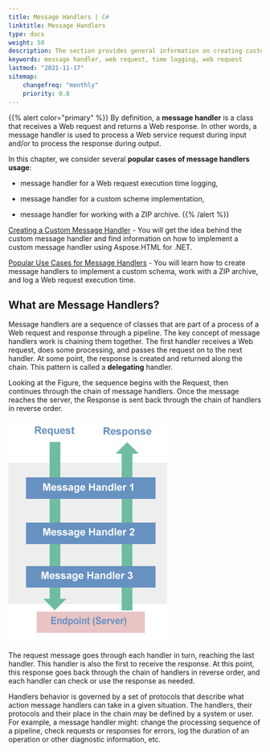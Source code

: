 ```yaml
---
title: Message Handlers | C#
linktitle: Message Handlers
type: docs
weight: 50
description: The section provides general information on creating custom message handlers using Aspose.HTML for .NET. and examples of their implementation for various user tasks.  
keywords: message handler, web request, time logging, web request
lastmod: "2021-11-17"
sitemap:
    changefreq: "monthly"
    priority: 0.8
---
```

<link href="./../style.css" rel="stylesheet" type="text/css" />

{{% alert color="primary" %}} 
By definition, a **message handler** is a class that receives a Web request and returns a Web response. In other words, a message handler is used to process a Web service request during input and/or to process the response during output.

In this chapter, we consider several **popular cases of message handlers usage**:

- message handler for a Web request execution time logging,

- message handler for a custom scheme implementation,

- message handler for working with a ZIP archive.
{{% /alert %}}

 [Creating a Custom Message Handler](/html/net/message-handlers/custom-message-handler/) - You will get the idea behind the custom message handler and find information on how to implement a custom message handler using Aspose.HTML for .NET.

[Popular Use Cases for Message Handlers](/html/net/message-handlers/popular-use-cases/) -  You will learn how to create  message handlers to implement a custom schema, work with a ZIP archive, and log a Web request execution time.

## **What are Message Handlers?** 

Message handlers are a sequence of classes that are part of a process of a Web request and response through a pipeline. The key concept of message handlers work is chaining them together. The first handler receives a Web request, does some processing, and passes the request on to the next handler. At some point, the response is created and returned along the chain. This pattern is called a **delegating** handler.

 Looking at the Figure, the sequence begins with the Request, then continues through the chain of message handlers. Once the message reaches the server, the Response is sent back through the chain of handlers in reverse order.

![Pipeline of message handlers](message-handlers.png#center)

The request message goes through each handler in turn, reaching the last handler. This handler is also the first to receive the response. At this point, this response goes back through the chain of handlers in reverse order, and each handler can check or use the response as needed.

Handlers behavior is governed by a set of protocols that describe what action message handlers can take in a given situation. The handlers, their protocols and their place in the chain may be defined by a system or user.  For example, a message handler might: change the processing sequence of a pipeline, check requests or responses for errors, log the duration of an operation or other diagnostic information, etc.

